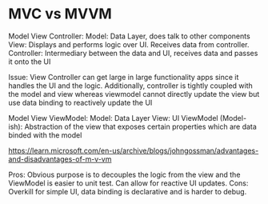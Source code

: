 # MVC vs MVVM


Model View Controller:
Model: Data Layer, does talk to other components
View: Displays and performs logic over UI. Receives data from controller.
Controller: Intermediary between the data and UI, receives data and passes it onto the UI

Issue: View Controller can get large in large functionality apps since it handles the UI and the logic. Additionally, controller is tightly coupled with the model and view whereas viewmodel cannot directly update the view but use data binding to reactively update the UI

Model View ViewModel:
Model: Data Layer
View: UI 
ViewModel (Model-ish): Abstraction of the view that exposes certain properties which are data binded with the model

https://learn.microsoft.com/en-us/archive/blogs/johngossman/advantages-and-disadvantages-of-m-v-vm

Pros: Obvious purpose is to decouples the logic from the view and the ViewModel is easier to unit test. Can allow for reactive UI updates.
Cons: Overkill for simple UI, data binding is declarative and is harder to debug.
